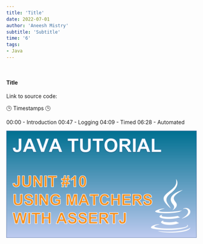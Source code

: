 ```yaml
---
title: 'Title'
date: 2022-07-01
author: 'Aneesh Mistry'
subtitle: 'Subtitle'
time: '6'
tags:
- Java
---
```


<br>
<h4>Title</h4>
<p>

Link to source code: 

🕒 Timestamps 🕒

00:00 - Introduction
00:47 - Logging
04:09 - Timed
06:28 - Automated

[![YouTube video link](../images/053_matchers.jpg)](URL)
</p>
